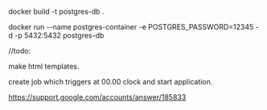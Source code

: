 docker build -t postgres-db .

docker run --name postgres-container -e POSTGRES_PASSWORD=12345 -d -p 5432:5432 postgres-db


//todo: 

make html templates.

create job which triggers at 00.00 clock and start application.

https://support.google.com/accounts/answer/185833